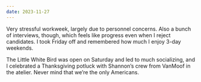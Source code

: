 ```yaml
---
date: 2023-11-27
---
```


Very stressful workweek, largely due to personnel concerns. Also a bunch of interviews, though, which feels like progress even when I reject candidates. I took Friday off and remembered how much I enjoy 3-day weekends.

The Little White Bird was open on Saturday and led to much socializing, and I celebrated a Thanksgiving potluck with Shannon’s crew from VanMoof in the atelier. Never mind that we’re the only Americans.
